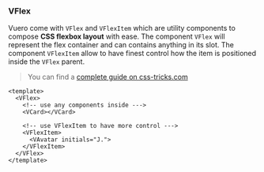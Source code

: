### VFlex

Vuero come with `VFlex` and `VFlexItem` which are utility components to compose
**CSS flexbox layout** with ease. The component `VFlex` will represent
the flex container and can contains anything in its slot.
The component `VFlexItem` allow to have finest control how the item is
positioned inside the `VFlex` parent.

> You can find a [complete guide on css-tricks.com](https://css-tricks.com/snippets/css/a-guide-to-flexbox/)

<!--code-->

```vue
<template>
  <VFlex>
    <!-- use any components inside --->
    <VCard></VCard>

    <!-- use VFlexItem to have more control --->
    <VFlexItem>
      <VAvatar initials="J.">
    </VFlexItem>
  </VFlex>
</template>
```

<!--/code-->
